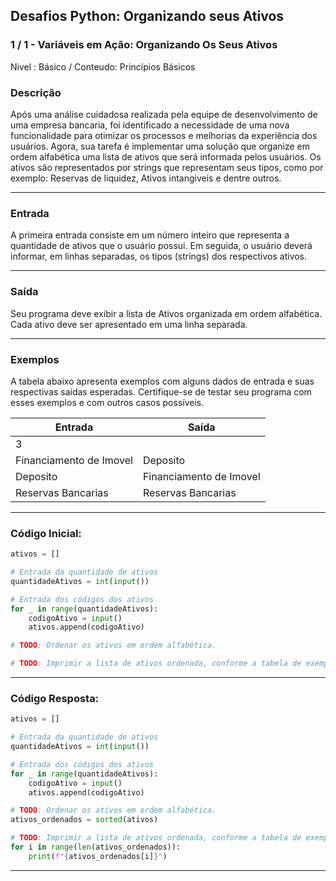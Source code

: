 ## Desafios Python: Organizando seus Ativos
### 1 / 1 - Variáveis em Ação: Organizando Os Seus Ativos

Nivel : Básico / Conteudo: Princípios Básicos

### Descrição

Após uma análise cuidadosa realizada pela equipe de desenvolvimento de uma empresa bancaria, foi identificado a necessidade de uma nova funcionalidade para otimizar os processos e melhorias da experiência dos usuários. Agora, sua tarefa é implementar uma solução que organize em ordem alfabética uma lista de ativos que será informada pelos usuários. Os ativos são representados por strings que representam seus tipos, como por exemplo: Reservas de liquidez, Ativos intangiveis e dentre outros.
 
---

### Entrada

A primeira entrada consiste em um número inteiro que representa a  quantidade de ativos que o usuário possui. Em seguida, o usuário deverá  informar, em linhas separadas, os tipos (strings) dos respectivos ativos.

---

### Saída

Seu programa deve exibir a lista de Ativos organizada em ordem alfabética. Cada ativo deve ser apresentado em uma linha separada.

---

### Exemplos

A tabela abaixo apresenta exemplos com alguns dados de entrada e suas respectivas saídas esperadas. Certifique-se de testar seu programa com esses exemplos e com outros casos possíveis.

|Entrada|Saída|
|-|-|
|3|
|Financiamento de Imovel|Deposito
|Deposito|Financiamento de Imovel
|Reservas Bancarias|Reservas Bancarias

---

### Código Inicial:

~~~python
ativos = []

# Entrada da quantidade de ativos
quantidadeAtivos = int(input())

# Entrada dos códigos dos ativos
for _ in range(quantidadeAtivos):
    codigoAtivo = input()
    ativos.append(codigoAtivo)

# TODO: Ordenar os ativos em ordem alfabética.

# TODO: Imprimir a lista de ativos ordenada, conforme a tabela de exemplos.
~~~

---

### Código Resposta:

~~~python
ativos = []

# Entrada da quantidade de ativos
quantidadeAtivos = int(input())

# Entrada dos códigos dos ativos
for _ in range(quantidadeAtivos):
    codigoAtivo = input()
    ativos.append(codigoAtivo)

# TODO: Ordenar os ativos em ordem alfabética.
ativos_ordenados = sorted(ativos)

# TODO: Imprimir a lista de ativos ordenada, conforme a tabela de exemplos.
for i in range(len(ativos_ordenados)):
    print(f"{ativos_ordenados[i]}")
~~~

---